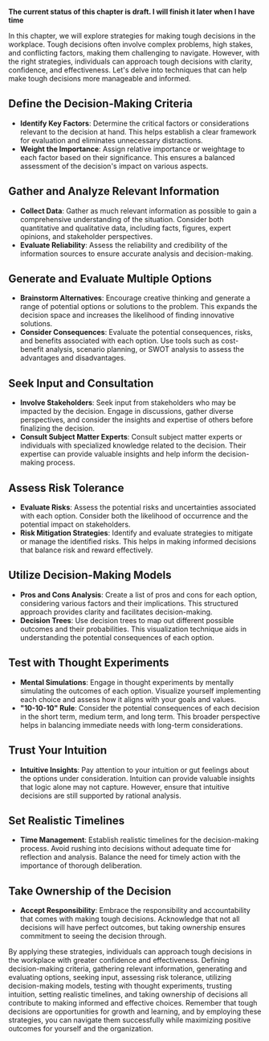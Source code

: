 **The current status of this chapter is draft. I will finish it later when I have time**

In this chapter, we will explore strategies for making tough decisions in the workplace. Tough decisions often involve complex problems, high stakes, and conflicting factors, making them challenging to navigate. However, with the right strategies, individuals can approach tough decisions with clarity, confidence, and effectiveness. Let's delve into techniques that can help make tough decisions more manageable and informed.

Define the Decision-Making Criteria
-----------------------------------

* **Identify Key Factors**: Determine the critical factors or considerations relevant to the decision at hand. This helps establish a clear framework for evaluation and eliminates unnecessary distractions.
* **Weight the Importance**: Assign relative importance or weightage to each factor based on their significance. This ensures a balanced assessment of the decision's impact on various aspects.

Gather and Analyze Relevant Information
---------------------------------------

* **Collect Data**: Gather as much relevant information as possible to gain a comprehensive understanding of the situation. Consider both quantitative and qualitative data, including facts, figures, expert opinions, and stakeholder perspectives.
* **Evaluate Reliability**: Assess the reliability and credibility of the information sources to ensure accurate analysis and decision-making.

Generate and Evaluate Multiple Options
--------------------------------------

* **Brainstorm Alternatives**: Encourage creative thinking and generate a range of potential options or solutions to the problem. This expands the decision space and increases the likelihood of finding innovative solutions.
* **Consider Consequences**: Evaluate the potential consequences, risks, and benefits associated with each option. Use tools such as cost-benefit analysis, scenario planning, or SWOT analysis to assess the advantages and disadvantages.

Seek Input and Consultation
---------------------------

* **Involve Stakeholders**: Seek input from stakeholders who may be impacted by the decision. Engage in discussions, gather diverse perspectives, and consider the insights and expertise of others before finalizing the decision.
* **Consult Subject Matter Experts**: Consult subject matter experts or individuals with specialized knowledge related to the decision. Their expertise can provide valuable insights and help inform the decision-making process.

Assess Risk Tolerance
---------------------

* **Evaluate Risks**: Assess the potential risks and uncertainties associated with each option. Consider both the likelihood of occurrence and the potential impact on stakeholders.
* **Risk Mitigation Strategies**: Identify and evaluate strategies to mitigate or manage the identified risks. This helps in making informed decisions that balance risk and reward effectively.

Utilize Decision-Making Models
------------------------------

* **Pros and Cons Analysis**: Create a list of pros and cons for each option, considering various factors and their implications. This structured approach provides clarity and facilitates decision-making.
* **Decision Trees**: Use decision trees to map out different possible outcomes and their probabilities. This visualization technique aids in understanding the potential consequences of each option.

Test with Thought Experiments
-----------------------------

* **Mental Simulations**: Engage in thought experiments by mentally simulating the outcomes of each option. Visualize yourself implementing each choice and assess how it aligns with your goals and values.
* **"10-10-10" Rule**: Consider the potential consequences of each decision in the short term, medium term, and long term. This broader perspective helps in balancing immediate needs with long-term considerations.

Trust Your Intuition
--------------------

* **Intuitive Insights**: Pay attention to your intuition or gut feelings about the options under consideration. Intuition can provide valuable insights that logic alone may not capture. However, ensure that intuitive decisions are still supported by rational analysis.

Set Realistic Timelines
-----------------------

* **Time Management**: Establish realistic timelines for the decision-making process. Avoid rushing into decisions without adequate time for reflection and analysis. Balance the need for timely action with the importance of thorough deliberation.

Take Ownership of the Decision
------------------------------

* **Accept Responsibility**: Embrace the responsibility and accountability that comes with making tough decisions. Acknowledge that not all decisions will have perfect outcomes, but taking ownership ensures commitment to seeing the decision through.

By applying these strategies, individuals can approach tough decisions in the workplace with greater confidence and effectiveness. Defining decision-making criteria, gathering relevant information, generating and evaluating options, seeking input, assessing risk tolerance, utilizing decision-making models, testing with thought experiments, trusting intuition, setting realistic timelines, and taking ownership of decisions all contribute to making informed and effective choices. Remember that tough decisions are opportunities for growth and learning, and by employing these strategies, you can navigate them successfully while maximizing positive outcomes for yourself and the organization.
